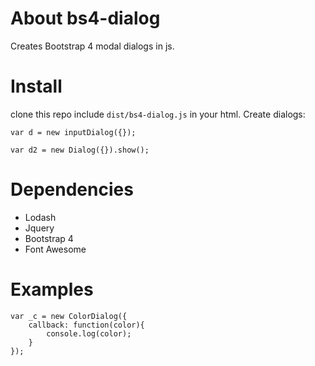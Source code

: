 # About bs4-dialog

Creates Bootstrap 4 modal dialogs in js.

# Install

clone this repo
include `dist/bs4-dialog.js` in your html.
Create dialogs: 

```
var d = new inputDialog({});

var d2 = new Dialog({}).show();
```


# Dependencies

- Lodash
- Jquery
- Bootstrap 4
- Font Awesome

# Examples

```
var _c = new ColorDialog({ 
    callback: function(color){
        console.log(color);
    }
});
```

